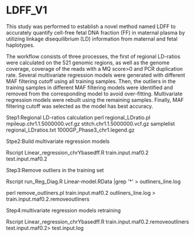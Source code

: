 # LDFF_V1
This study was performed to establish a novel method named LDFF to accurately quantify cell-free fetal DNA fraction (FF) in maternal plasma by utilizing linkage disequilibrium (LD) information from maternal and fetal haplotypes. 


The workflow consists of three processes, the first of regional LD-ratios were calculated on the 521 genomic regions, as well as the genome coverage, coverage of the reads with a MQ score>0 and PCR duplication rate. Several multivariate regression models were generated with different MAF filtering cutoff using all training samples. Then, the outliers in the training samples in different MAF filtering models were identified and removed from the corresponding model to avoid over-fitting. Multivariate regression models were rebuilt using the remaining samples. Finally, MAF filtering cutoff was selected as the model has best accuracy.

Step1:Regional LD-ratios calculation
perl regional_LDratio.pl mpileup.chr1.1.5000000.vcf.gz stitch.chr1.1.5000000.vcf.gz samplelist regional_LDratios.txt 1000GP_Phase3_chr1.legend.gz


Stpe2:Build multivariate regression models

Rscript Linear_regression_chrYbasedff.R train.input.maf0.2 test.input.maf0.2

Step3:Remove outliers in the training set

Rscript run_Reg_Diag.R Linear-model.RData |grep '\*' > outliners_line.log

perl remove_outliners.pl train.input.maf0.2 outliners_line.log > train.input.maf0.2.removeoutliners

Step4:multivariate regression models retraining

Rscript Linear_regression_chrYbasedff.R train.input.maf0.2.removeoutliners test.input.maf0.2> test.input.log

